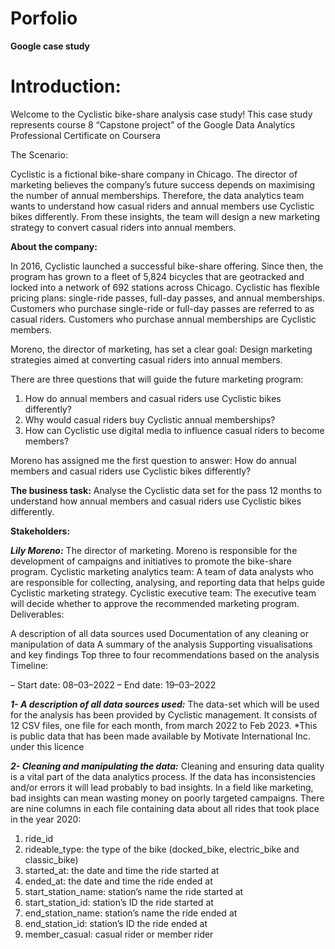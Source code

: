 # Porfolio
**Google case study**
<h1>Introduction:</h1>

Welcome to the Cyclistic bike-share analysis case study!
This case study represents course 8 “Capstone project” of the Google Data Analytics Professional Certificate on Coursera

The Scenario:

Cyclistic is a fictional bike-share company in Chicago. The director of marketing believes the company’s future success
depends on maximising the number of annual memberships. Therefore, the data analytics team wants to understand how casual riders and annual members use Cyclistic bikes
differently. From these insights, the team will design a new marketing strategy to convert casual riders into annual members.

**About the company:**

In 2016, Cyclistic launched a successful bike-share offering. Since then, the program has grown to a fleet of 5,824 bicycles that are geotracked and locked into a network
of 692 stations across Chicago. Cyclistic has flexible pricing plans: single-ride passes, full-day passes, and annual memberships. Customers who purchase single-ride or full-day 
passes are referred to as casual riders. Customers who purchase annual memberships are Cyclistic members.

Moreno, the director of marketing, has set a clear goal: Design marketing strategies aimed at converting casual riders into annual members.

There are three questions that will guide the future marketing program:
1. How do annual members and casual riders use Cyclistic bikes differently?
2. Why would casual riders buy Cyclistic annual memberships?
3. How can Cyclistic use digital media to influence casual riders to become members?

Moreno has assigned me the first question to answer: How do annual members and casual riders use Cyclistic bikes differently?

****The business task:****
Analyse the Cyclistic data set for the pass 12 months to understand how annual members and casual riders use Cyclistic bikes differently.

**Stakeholders:**

***Lily Moreno:*** The director of marketing. Moreno is responsible for the development of campaigns and initiatives to promote the bike-share program.
Cyclistic marketing analytics team: A team of data analysts who are responsible for collecting, analysing, and reporting data that helps guide Cyclistic marketing strategy.
Cyclistic executive team: The executive team will decide whether to approve the recommended marketing program.
Deliverables:

A description of all data sources used
Documentation of any cleaning or manipulation of data
A summary of the analysis
Supporting visualisations and key findings
Top three to four recommendations based on the analysis
Timeline:

– Start date: 08–03–2022
– End date: 19–03–2022

***1- A description of all data sources used:***
The data-set which will be used for the analysis has been provided by Cyclistic management. It consists of 12 CSV files, one file for each month, from march 2022 to Feb 2023.
*This is public data that has been made available by Motivate International Inc. under this licence

***2- Cleaning and manipulating the data:***
Cleaning and ensuring data quality is a vital part of the data analytics process. If the data has inconsistencies and/or errors it will lead probably to bad insights.
In a field like marketing, bad insights can mean wasting money on poorly targeted campaigns.
There are nine columns in each file containing data about all rides that took place in the year 2020:

1. ride_id
2. rideable_type: the type of the bike (docked_bike, electric_bike and classic_bike)
3. started_at: the date and time the ride started at
4. ended_at: the date and time the ride ended at
5. start_station_name: station’s name the ride started at
6. start_station_id: station’s ID the ride started at
7. end_station_name: station’s name the ride ended at
8. end_station_id: station’s ID the ride ended at
9. member_casual: casual rider or member rider
